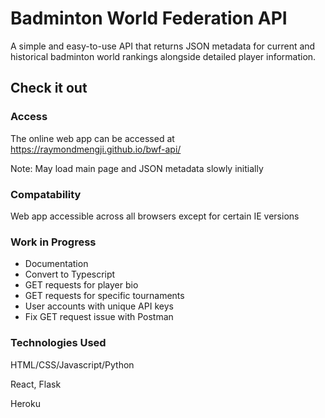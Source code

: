 # Badminton World Federation API
A simple and easy-to-use API that returns JSON metadata for current and historical badminton world rankings alongside detailed player information.

## Check it out

### Access
The online web app can be accessed at https://raymondmengji.github.io/bwf-api/

Note: May load main page and JSON metadata slowly initially

### Compatability
Web app accessible across all browsers except for certain IE versions

### Work in Progress
* Documentation
* Convert to Typescript
* GET requests for player bio
* GET requests for specific tournaments
* User accounts with unique API keys
* Fix GET request issue with Postman

### Technologies Used
HTML/CSS/Javascript/Python

React, Flask

Heroku